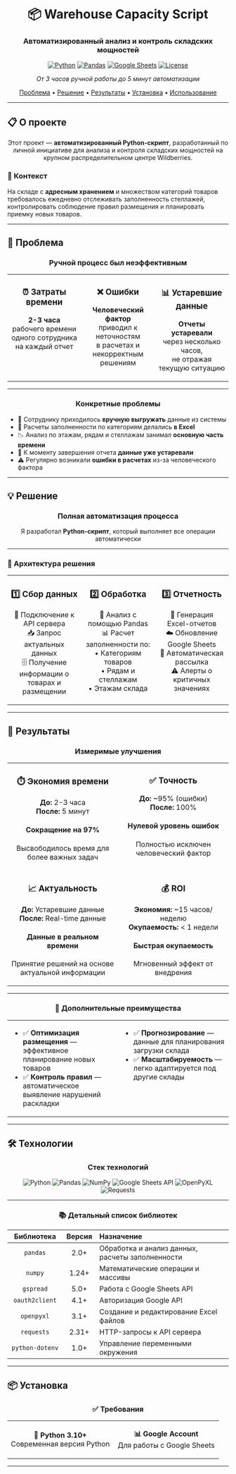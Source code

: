 <div align="center">

# 📦 Warehouse Capacity Script

### Автоматизированный анализ и контроль складских мощностей

[![Python](https://img.shields.io/badge/Python-3.10+-3776AB?style=for-the-badge&logo=python&logoColor=white)](https://www.python.org/)
[![Pandas](https://img.shields.io/badge/Pandas-150458?style=for-the-badge&logo=pandas&logoColor=white)](https://pandas.pydata.org/)
[![Google Sheets](https://img.shields.io/badge/Google%20Sheets-34A853?style=for-the-badge&logo=google-sheets&logoColor=white)](https://www.google.com/sheets/about/)
[![License](https://img.shields.io/badge/License-MIT-green?style=for-the-badge)](LICENSE)

*От 3 часов ручной работы до 5 минут автоматизации*

[Проблема](#-проблема) • [Решение](#-решение) • [Результаты](#-результаты) • [Установка](#-установка) • [Использование](#-использование)

</div>

---

## 📋 О проекте

<div align="center">

Этот проект — **автоматизированный Python-скрипт**, разработанный по личной инициативе для анализа и контроля складских мощностей на крупном распределительном центре Wildberries.

</div>

### 🎯 Контекст

На складе с **адресным хранением** и множеством категорий товаров требовалось ежедневно отслеживать заполненность стеллажей, контролировать соблюдение правил размещения и планировать приемку новых товаров.

---

## 🎯 Проблема

<div align="center">

### Ручной процесс был неэффективным

</div>

<table width="100%">
<tr>
<td width="33%" align="center" valign="top">

### ⏰ Затраты времени

**2-3 часа**  
рабочего времени  
одного сотрудника  
на каждый отчет

</td>
<td width="33%" align="center" valign="top">

### ❌ Ошибки

**Человеческий фактор**  
приводил к неточностям  
в расчетах и  
некорректным решениям

</td>
<td width="33%" align="center" valign="top">

### 📊 Устаревшие данные

**Отчеты устаревали**  
через несколько часов,  
не отражая  
текущую ситуацию

</td>
</tr>
</table>

---

<div align="center">

### Конкретные проблемы

</div>

- 📝 Сотруднику приходилось **вручную выгружать** данные из системы
- 🧮 Расчеты заполненности по категориям делались **в Excel**
- 📉 Анализ по этажам, рядам и стеллажам занимал **основную часть времени**
- 🔄 К моменту завершения отчета **данные уже устаревали**
- ⚠️ Регулярно возникали **ошибки в расчетах** из-за человеческого фактора

---

## 💡 Решение

<div align="center">

### Полная автоматизация процесса

Я разработал **Python-скрипт**, который выполняет все операции автоматически

</div>

---

### 🔄 Архитектура решения

<table width="100%">
<tr>
<td width="33%" align="center" valign="top">

### 1️⃣ Сбор данных

📡 Подключение к API сервера  
📥 Запрос актуальных данных  
🗄️ Получение информации о товарах и размещении

</td>
<td width="33%" align="center" valign="top">

### 2️⃣ Обработка

🐼 Анализ с помощью Pandas  
📊 Расчет заполненности по:  
• Категориям товаров  
• Рядам и стеллажам  
• Этажам склада

</td>
<td width="33%" align="center" valign="top">

### 3️⃣ Отчетность

📄 Генерация Excel-отчетов  
☁️ Обновление Google Sheets  
📧 Автоматическая рассылка  
⚠️ Алерты о критичных значениях

</td>
</tr>
</table>

---

## 🚀 Результаты

<div align="center">

### Измеримые улучшения

</div>

<table width="100%">
<tr>
<td width="50%" align="center" valign="top">

### ⏱️ Экономия времени

<div align="center">

**До:** 2-3 часа  
**После:** 5 минут

</div>

#### Сокращение на **97%**

Высвободилось время для более важных задач

</td>
<td width="50%" align="center" valign="top">

### ✅ Точность

<div align="center">

**До:** ~95% (ошибки)  
**После:** 100%

</div>

#### **Нулевой** уровень ошибок

Полностью исключен человеческий фактор

</td>
</tr>
<tr>
<td width="50%" align="center" valign="top">

### 📈 Актуальность

<div align="center">

**До:** Устаревшие данные  
**После:** Real-time данные

</div>

#### Данные в **реальном времени**

Принятие решений на основе актуальной информации

</td>
<td width="50%" align="center" valign="top">

### 💰 ROI

<div align="center">

**Экономия:** ~15 часов/неделю  
**Окупаемость:** < 1 недели

</div>

#### Быстрая окупаемость

Мгновенный эффект от внедрения

</td>
</tr>
</table>

---

<div align="center">

### 🎯 Дополнительные преимущества

</div>

<table width="90%">
<tr>
<td width="50%" align="left" valign="top">

- ✅ **Оптимизация размещения** — эффективное планирование новых товаров
- ✅ **Контроль правил** — автоматическое выявление нарушений раскладки

</td>
<td width="50%" align="left" valign="top">

- ✅ **Прогнозирование** — данные для планирования загрузки склада
- ✅ **Масштабируемость** — легко адаптируется под другие склады

</td>
</tr>
</table>

---

## 🛠️ Технологии

<div align="center">

### Стек технологий

![Python](https://img.shields.io/badge/-Python_3.10+-3776AB?style=flat&logo=python&logoColor=white)
![Pandas](https://img.shields.io/badge/-Pandas-150458?style=flat&logo=pandas&logoColor=white)
![NumPy](https://img.shields.io/badge/-NumPy-013243?style=flat&logo=numpy&logoColor=white)
![Google Sheets API](https://img.shields.io/badge/-Google_Sheets_API-34A853?style=flat&logo=google-sheets&logoColor=white)
![OpenPyXL](https://img.shields.io/badge/-OpenPyXL-217346?style=flat&logo=microsoft-excel&logoColor=white)
![Requests](https://img.shields.io/badge/-Requests-2CA5E0?style=flat&logo=python&logoColor=white)

</div>

---

<div align="center">

### 📚 Детальный список библиотек

<table width="90%">
<thead>
<tr>
<th align="center" width="25%">Библиотека</th>
<th align="center" width="15%">Версия</th>
<th align="left" width="60%">Назначение</th>
</tr>
</thead>
<tbody>
<tr>
<td align="center"><code>pandas</code></td>
<td align="center">2.0+</td>
<td>Обработка и анализ данных, расчеты заполненности</td>
</tr>
<tr>
<td align="center"><code>numpy</code></td>
<td align="center">1.24+</td>
<td>Математические операции и массивы</td>
</tr>
<tr>
<td align="center"><code>gspread</code></td>
<td align="center">5.0+</td>
<td>Работа с Google Sheets API</td>
</tr>
<tr>
<td align="center"><code>oauth2client</code></td>
<td align="center">4.1+</td>
<td>Авторизация Google API</td>
</tr>
<tr>
<td align="center"><code>openpyxl</code></td>
<td align="center">3.1+</td>
<td>Создание и редактирование Excel файлов</td>
</tr>
<tr>
<td align="center"><code>requests</code></td>
<td align="center">2.31+</td>
<td>HTTP-запросы к API сервера</td>
</tr>
<tr>
<td align="center"><code>python-dotenv</code></td>
<td align="center">1.0+</td>
<td>Управление переменными окружения</td>
</tr>
</tbody>
</table>

</div>

---

## 📦 Установка

<div align="center">

### ✅ Требования

<table width="70%">
<tr>
<td align="center" width="50%">

**🐍 Python 3.10+**  
Современная версия Python

</td>
<td align="center" width="50%">

**📊 Google Account**  
Для работы с Google Sheets

</td>
</tr>
</table>

</div>

---
